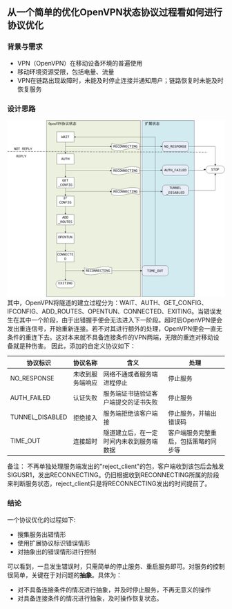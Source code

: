## 从一个简单的优化OpenVPN状态协议过程看如何进行协议优化
### 背景与需求
- VPN（OpenVPN）在移动设备环境的普遍使用
- 移动环境资源受限，包括电量、流量
- VPN在链路出现故障时，未能及时停止连接并通知用户；链路恢复时未能及时恢复服务

### 设计思路
![asd](https://github.com/daBisNewBee/Notes/blob/master/pic/OpenVPN-ExtendProto.png)
其中，OpenVPN将隧道的建立过程分为：WAIT、AUTH、GET_CONFIG、IFCONFIG、ADD_ROUTES、OPENTUN、CONNECTED、EXITING。当错误发生在其中一个阶段，由于出错握手便会无法进入下一阶段。超时后OpenVPN便会发出重连信号，开始重新连接。若不对其进行额外的处理，OpenVPN便会一直无条件的重连下去。这对本来就不具备连接条件的VPN两端，无限的重连对移动设备就是种伤害。
因此，添加的自定义协议如下：

|协议标识|协议名称|含义|处理|
|---|---|---|---|
|NO_RESPONSE|未收到服务端响应|网络不通或者服务端进程停止|停止服务|
|AUTH_FAILED|认证失败|服务端证书链验证客户端提交的证书失败|停止服务|
|TUNNEL_DISABLED|拒绝接入|服务端拒绝该客户端接|停止服务，并输出错误码|
|TIME_OUT|连接超时|隧道建立后，在一定时间内未收到服务端数据|客户端服务完整重启，包括策略的同步等|

备注： 不再单独处理服务端发出的"reject_client"的包，客户端收到该包后会触发SIGUSR1，发出RECONNECTING。仍旧根据收到RECONNECTING所属的阶段来判断服务状态，reject_client只是将RECONNECTING发出的时间提前了。

### 结论
一个协议优化的过程如下:
- 搜集服务出错情形
- 使用扩展协议标识错误情形
- 对抽象出的错误情形进行控制

可以看到，一旦发生错误时，只需简单的停止服务、重启服务即可。对服务的控制很简单，关键在于对问题的**抽象**。具体为：
- 对不具备连接条件的情况进行抽象，并及时停止服务，不再无意义的操作
- 对具备连接条件的情况进行抽象，及时操作恢复状态。


